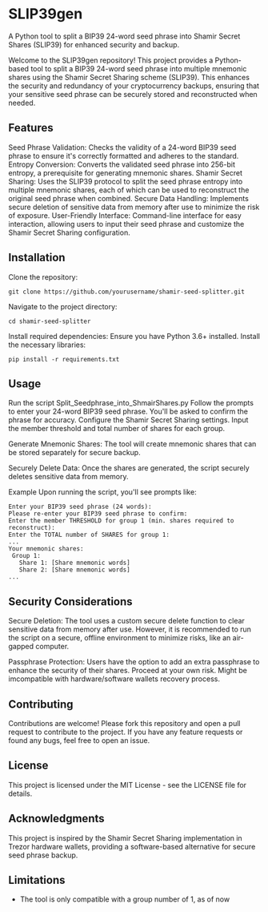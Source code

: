 # SLIP39gen
A Python tool to split a BIP39 24-word seed phrase into Shamir Secret Shares (SLIP39) for enhanced security and backup.


Welcome to the SLIP39gen repository! This project provides a Python-based tool to split a BIP39 24-word seed phrase into multiple mnemonic shares using the Shamir Secret Sharing scheme (SLIP39). This enhances the security and redundancy of your cryptocurrency backups, ensuring that your sensitive seed phrase can be securely stored and reconstructed when needed.

Features
--------
Seed Phrase Validation: Checks the validity of a 24-word BIP39 seed phrase to ensure it's correctly formatted and adheres to the standard.
Entropy Conversion: Converts the validated seed phrase into 256-bit entropy, a prerequisite for generating mnemonic shares.
Shamir Secret Sharing: Uses the SLIP39 protocol to split the seed phrase entropy into multiple mnemonic shares, each of which can be used to reconstruct the original seed phrase when combined.
Secure Data Handling: Implements secure deletion of sensitive data from memory after use to minimize the risk of exposure.
User-Friendly Interface: Command-line interface for easy interaction, allowing users to input their seed phrase and customize the Shamir Secret Sharing configuration.

Installation
------------
Clone the repository:

    git clone https://github.com/yourusername/shamir-seed-splitter.git

Navigate to the project directory:

    cd shamir-seed-splitter

Install required dependencies: Ensure you have Python 3.6+ installed. Install the necessary libraries:

    pip install -r requirements.txt

Usage
-----
Run the script Split_Seedphrase_into_ShmairShares.py
Follow the prompts to enter your 24-word BIP39 seed phrase. You'll be asked to confirm the phrase for accuracy.
Configure the Shamir Secret Sharing settings. Input the member threshold and total number of shares for each group.

Generate Mnemonic Shares: The tool will create mnemonic shares that can be stored separately for secure backup.

Securely Delete Data: Once the shares are generated, the script securely deletes sensitive data from memory.

Example
Upon running the script, you'll see prompts like:

    Enter your BIP39 seed phrase (24 words):
    Please re-enter your BIP39 seed phrase to confirm:
    Enter the member THRESHOLD for group 1 (min. shares required to reconstruct):
    Enter the TOTAL number of SHARES for group 1:
    ...
    Your mnemonic shares:
     Group 1:
       Share 1: [Share mnemonic words]
       Share 2: [Share mnemonic words]
    ...

Security Considerations
-----------------------
Secure Deletion: The tool uses a custom secure delete function to clear sensitive data from memory after use. However, it is recommended to run the script on a secure, offline environment to minimize risks, like an air-gapped computer.

Passphrase Protection: Users have the option to add an extra passphrase to enhance the security of their shares. Proceed at your own risk. Might be imcompatible with hardware/software wallets recovery process.

Contributing
------------
Contributions are welcome! Please fork this repository and open a pull request to contribute to the project. If you have any feature requests or found any bugs, feel free to open an issue.

License
-------
This project is licensed under the MIT License - see the LICENSE file for details.

Acknowledgments
---------------
This project is inspired by the Shamir Secret Sharing implementation in Trezor hardware wallets, providing a software-based alternative for secure seed phrase backup.

Limitations
-----------
* The tool is only compatible with a group number of 1, as of now
